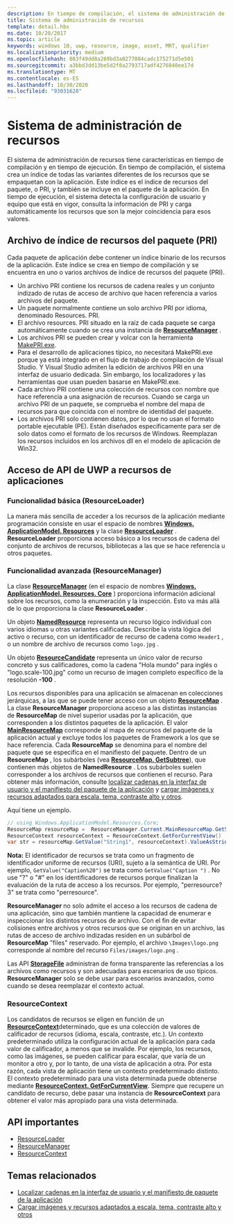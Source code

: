 ```yaml
---
description: En tiempo de compilación, el sistema de administración de recursos crea un índice de todas las diferentes variantes de los recursos que se empaquetan con la aplicación. En tiempo de ejecución, el sistema detecta la configuración de usuario y máquina que está en vigor y carga los recursos que mejor coinciden con esos valores.
title: Sistema de administración de recursos
template: detail.hbs
ms.date: 10/20/2017
ms.topic: article
keywords: windows 10, uwp, resource, image, asset, MRT, qualifier
ms.localizationpriority: medium
ms.openlocfilehash: 083f49dd8a269bd3a0277084cadc175271d5e501
ms.sourcegitcommit: a3bbd3dd13be5d2f8a2793717adf4276840ee17d
ms.translationtype: MT
ms.contentlocale: es-ES
ms.lasthandoff: 10/30/2020
ms.locfileid: "93031628"
---
```

# <a name="resource-management-system"></a>Sistema de administración de recursos
El sistema de administración de recursos tiene características en tiempo de compilación y en tiempo de ejecución. En tiempo de compilación, el sistema crea un índice de todas las variantes diferentes de los recursos que se empaquetan con la aplicación. Este índice es el índice de recursos del paquete, o PRI, y también se incluye en el paquete de la aplicación. En tiempo de ejecución, el sistema detecta la configuración de usuario y equipo que está en vigor, consulta la información de PRI y carga automáticamente los recursos que son la mejor coincidencia para esos valores.

## <a name="package-resource-index-pri-file"></a>Archivo de índice de recursos del paquete (PRI)
Cada paquete de aplicación debe contener un índice binario de los recursos de la aplicación. Este índice se crea en tiempo de compilación y se encuentra en uno o varios archivos de índice de recursos del paquete (PRI).

- Un archivo PRI contiene los recursos de cadena reales y un conjunto indizado de rutas de acceso de archivo que hacen referencia a varios archivos del paquete.
- Un paquete normalmente contiene un solo archivo PRI por idioma, denominado Resources. PRI.
- El archivo resources. PRI situado en la raíz de cada paquete se carga automáticamente cuando se crea una instancia de [**ResourceManager**](/uwp/api/windows.applicationmodel.resources.core.resourcemanager?branch=live) .
- Los archivos PRI se pueden crear y volcar con la herramienta [MakePRI.exe](compile-resources-manually-with-makepri.md).
- Para el desarrollo de aplicaciones típico, no necesitará MakePRI.exe porque ya está integrado en el flujo de trabajo de compilación de Visual Studio. Y Visual Studio admiten la edición de archivos PRI en una interfaz de usuario dedicada. Sin embargo, los localizadores y las herramientas que usan pueden basarse en MakePRI.exe.
- Cada archivo PRI contiene una colección de recursos con nombre que hace referencia a una asignación de recursos. Cuando se carga un archivo PRI de un paquete, se comprueba el nombre del mapa de recursos para que coincida con el nombre de identidad del paquete.
- Los archivos PRI solo contienen datos, por lo que no usan el formato portable ejecutable (PE). Están diseñados específicamente para ser de solo datos como el formato de los recursos de Windows. Reemplazan los recursos incluidos en los archivos dll en el modelo de aplicación de Win32.

## <a name="uwp-api-access-to-app-resources"></a>Acceso de API de UWP a recursos de aplicaciones

### <a name="basic-functionality-resourceloader"></a>Funcionalidad básica (ResourceLoader)
La manera más sencilla de acceder a los recursos de la aplicación mediante programación consiste en usar el espacio de nombres [**Windows. ApplicationModel. Resources**](/uwp/api/windows.applicationmodel.resources?branch=live) y la clase [**ResourceLoader**](/uwp/api/windows.applicationmodel.resources.resourceloader?branch=live) . **ResourceLoader** proporciona acceso básico a los recursos de cadena del conjunto de archivos de recursos, bibliotecas a las que se hace referencia u otros paquetes.

### <a name="advanced-functionality-resourcemanager"></a>Funcionalidad avanzada (ResourceManager)
La clase [**ResourceManager**](/uwp/api/windows.applicationmodel.resources.core.resourcemanager?branch=live) (en el espacio de nombres [**Windows. ApplicationModel. Resources. Core**](/uwp/api/windows.applicationmodel.resources.core?branch=live) ) proporciona información adicional sobre los recursos, como la enumeración y la inspección. Esto va más allá de lo que proporciona la clase **ResourceLoader** .

Un objeto [**NamedResource**](/uwp/api/windows.applicationmodel.resources.core.namedresource?branch=live) representa un recurso lógico individual con varios idiomas u otras variantes calificadas. Describe la vista lógica del activo o recurso, con un identificador de recurso de cadena como `Header1` , o un nombre de archivo de recursos como `logo.jpg` .

Un objeto [**ResourceCandidate**](/uwp/api/windows.applicationmodel.resources.core.resourcecandidate?branch=live) representa un único valor de recurso concreto y sus calificadores, como la cadena "Hola mundo" para inglés o "logo.scale-100.jpg" como un recurso de imagen completo específico de la resolución **-100** .

Los recursos disponibles para una aplicación se almacenan en colecciones jerárquicas, a las que se puede tener acceso con un objeto [**ResourceMap**](/uwp/api/windows.applicationmodel.resources.core.resourcemap?branch=live) . La clase **ResourceManager** proporciona acceso a las distintas instancias de **ResourceMap** de nivel superior usadas por la aplicación, que corresponden a los distintos paquetes de la aplicación. El valor [**MainResourceMap**](/uwp/api/windows.applicationmodel.resources.core.resourcemanager.MainResourceMap) corresponde al mapa de recursos del paquete de la aplicación actual y excluye todos los paquetes de Framework a los que se hace referencia. Cada **ResourceMap** se denomina para el nombre del paquete que se especifica en el manifiesto del paquete. Dentro de un **ResourceMap** , los subárboles (vea [**ResourceMap. GetSubtree**](/uwp/api/windows.applicationmodel.resources.core.resourcemap.getsubtree?branch=live)), que contienen más objetos de **NamedResource** . Los subárboles suelen corresponder a los archivos de recursos que contienen el recurso. Para obtener más información, consulte [localizar cadenas en la interfaz de usuario y el manifiesto del paquete de la aplicación](localize-strings-ui-manifest.md) y [cargar imágenes y recursos adaptados para escala, tema, contraste alto y otros](images-tailored-for-scale-theme-contrast.md).

Aquí tiene un ejemplo.

```csharp
// using Windows.ApplicationModel.Resources.Core;
ResourceMap resourceMap =  ResourceManager.Current.MainResourceMap.GetSubtree("Resources");
ResourceContext resourceContext = ResourceContext.GetForCurrentView()
var str = resourceMap.GetValue("String1", resourceContext).ValueAsString;
```

**Nota:** El identificador de recursos se trata como un fragmento de identificador uniforme de recursos (URI), sujeto a la semántica de URI. Por ejemplo, `GetValue("Caption%20")` se trata como `GetValue("Caption ")` . No use "?" o "#" en los identificadores de recursos porque finalizan la evaluación de la ruta de acceso a los recursos. Por ejemplo, "perresource? 3" se trata como "perresource".

**ResourceManager** no solo admite el acceso a los recursos de cadena de una aplicación, sino que también mantiene la capacidad de enumerar e inspeccionar los distintos recursos de archivo. Con el fin de evitar colisiones entre archivos y otros recursos que se originan en un archivo, las rutas de acceso de archivo indizadas residen en un subárbol de **ResourceMap** "files" reservado. Por ejemplo, el archivo `\Images\logo.png` corresponde al nombre del recurso `Files/images/logo.png` .

Las API [**StorageFile**](/uwp/api/Windows.Storage.StorageFile?branch=live) administran de forma transparente las referencias a los archivos como recursos y son adecuadas para escenarios de uso típicos. **ResourceManager** solo se debe usar para escenarios avanzados, como cuando se desea reemplazar el contexto actual.

### <a name="resourcecontext"></a>ResourceContext
Los candidatos de recursos se eligen en función de un [**ResourceContext**](/uwp/api/Windows.ApplicationModel.Resources.Core.ResourceContext?branch=live)determinado, que es una colección de valores de calificador de recursos (idioma, escala, contraste, etc.). Un contexto predeterminado utiliza la configuración actual de la aplicación para cada valor de calificador, a menos que se invalide. Por ejemplo, los recursos, como las imágenes, se pueden calificar para escalar, que varía de un monitor a otro y, por lo tanto, de una vista de aplicación a otra. Por esta razón, cada vista de aplicación tiene un contexto predeterminado distinto. El contexto predeterminado para una vista determinada puede obtenerse mediante [**ResourceContext. GetForCurrentView**](/uwp/api/windows.applicationmodel.resources.core.resourcecontext.GetForCurrentView). Siempre que recupere un candidato de recurso, debe pasar una instancia de **ResourceContext** para obtener el valor más apropiado para una vista determinada.

## <a name="important-apis"></a>API importantes
* [ResourceLoader](/uwp/api/windows.applicationmodel.resources.resourceloader?branch=live)
* [ResourceManager](/uwp/api/windows.applicationmodel.resources.core.resourcemanager?branch=live)
* [ResourceContext](/uwp/api/windows.applicationmodel.resources.core.resourcecontext?branch=live)

## <a name="related-topics"></a>Temas relacionados
* [Localizar cadenas en la interfaz de usuario y el manifiesto de paquete de la aplicación](localize-strings-ui-manifest.md)
* [Cargar imágenes y recursos adaptados a escala, tema, contraste alto y otros](images-tailored-for-scale-theme-contrast.md)
